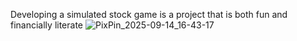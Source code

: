 Developing a simulated stock game is a project that is both fun and financially literate
![PixPin_2025-09-14_16-43-17](https://github.com/user-attachments/assets/1e23c60f-da6c-435f-9b77-13a09328112f)
